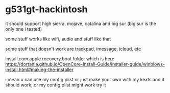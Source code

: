 # g531gt-hackintosh

it should support high sierra, mojave, catalina and big sur (big sur is the only one i tested)

some stuff works like wifi, audio and stuff like that

some stuff that doesn't work are trackpad, imessage, icloud, etc

install com.apple.recovery.boot folder which is here https://dortania.github.io/OpenCore-Install-Guide/installer-guide/winblows-install.html#making-the-installer

i mean u can use my config.plist or just make your own with my kexts and it should work, or my config.plist might work try it
